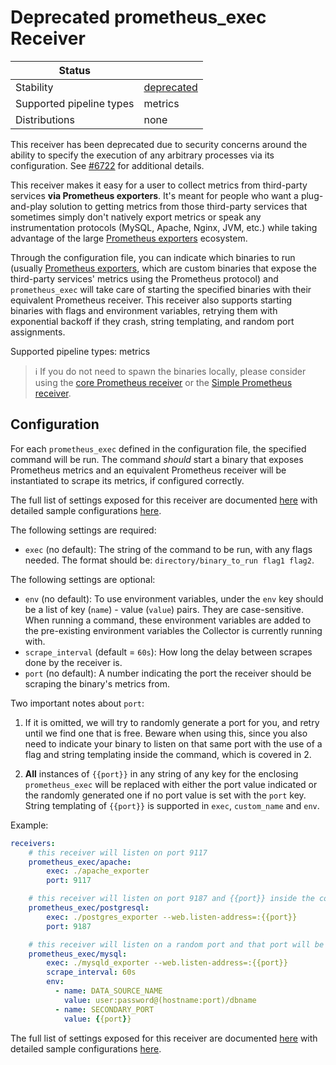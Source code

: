 # Deprecated prometheus_exec Receiver

| Status                   |              |
| ------------------------ | ------------ |
| Stability                | [deprecated] |
| Supported pipeline types | metrics      |
| Distributions            | none         |

This receiver has been deprecated due to security concerns around the ability to specify the execution of
any arbitrary processes via its configuration. See [#6722](https://github.com/ydessouky/enms-OTel-collector/issues/6722) for additional details.

This receiver makes it easy for a user to collect metrics from third-party
services **via Prometheus exporters**. It's meant for people who want a
plug-and-play solution to getting metrics from those third-party services
that sometimes simply don't natively export metrics or speak any
instrumentation protocols (MySQL, Apache, Nginx, JVM, etc.) while taking
advantage of the large [Prometheus
exporters](https://prometheus.io/docs/instrumenting/exporters/) ecosystem.

Through the configuration file, you can indicate which binaries to run
(usually [Prometheus
exporters](https://prometheus.io/docs/instrumenting/exporters/), which are
custom binaries that expose the third-party services' metrics using the
Prometheus protocol) and `prometheus_exec` will take care of starting the
specified binaries with their equivalent Prometheus receiver. This receiver
also supports starting binaries with flags and environment variables,
retrying them with exponential backoff if they crash, string templating, and
random port assignments.

Supported pipeline types: metrics

> :information_source: If you do not need to spawn the binaries locally,
please consider using the [core Prometheus
receiver](../prometheusreceiver)
or the [Simple Prometheus
receiver](../simpleprometheusreceiver).

## Configuration

For each `prometheus_exec` defined in the configuration file, the specified
command will be run. The command *should* start a binary that exposes
Prometheus metrics and an equivalent Prometheus receiver will be instantiated
to scrape its metrics, if configured correctly.

The full list of settings exposed for this receiver are documented [here](./config.go)
with detailed sample configurations [here](./testdata/config.yaml).

The following settings are required:

- `exec` (no default): The string of the command to be run, with any flags
needed. The format should be: `directory/binary_to_run flag1 flag2`.

The following settings are optional:

- `env` (no default): To use environment variables, under the `env` key
should be a list of key (`name`) - value (`value`) pairs. They are
case-sensitive. When running a command, these environment variables are added
to the pre-existing environment variables the Collector is currently running
with.
- `scrape_interval` (default = `60s`): How long the delay between scrapes
done by the receiver is.
- `port` (no default): A number indicating the port the receiver should be
scraping the binary's metrics from.

Two important notes about `port`:

1. If it is omitted, we will try to randomly generate a port
for you, and retry until we find one that is free. Beware when using this,
since you also need to indicate your binary to listen on that same port with
the use of a flag and string templating inside the command, which is covered
in 2.

2. **All** instances of `{{port}}` in any string of any key for the enclosing
`prometheus_exec` will be replaced with either the port value indicated or
the randomly generated one if no port value is set with the `port` key.
String templating of `{{port}}` is supported in `exec`, `custom_name` and
`env`.

Example:

```yaml
receivers:
    # this receiver will listen on port 9117
    prometheus_exec/apache:
        exec: ./apache_exporter
        port: 9117

    # this receiver will listen on port 9187 and {{port}} inside the command will become 9187
    prometheus_exec/postgresql:
        exec: ./postgres_exporter --web.listen-address=:{{port}}
        port: 9187

    # this receiver will listen on a random port and that port will be substituting the {{port}} inside the command
    prometheus_exec/mysql:
        exec: ./mysqld_exporter --web.listen-address=:{{port}}
        scrape_interval: 60s
        env:
          - name: DATA_SOURCE_NAME
            value: user:password@(hostname:port)/dbname
          - name: SECONDARY_PORT
            value: {{port}}
```

The full list of settings exposed for this receiver are documented [here](./config.go)
with detailed sample configurations [here](./testdata/config.yaml).

[deprecated]:https://github.com/open-telemetry/opentelemetry-collector#deprecated
